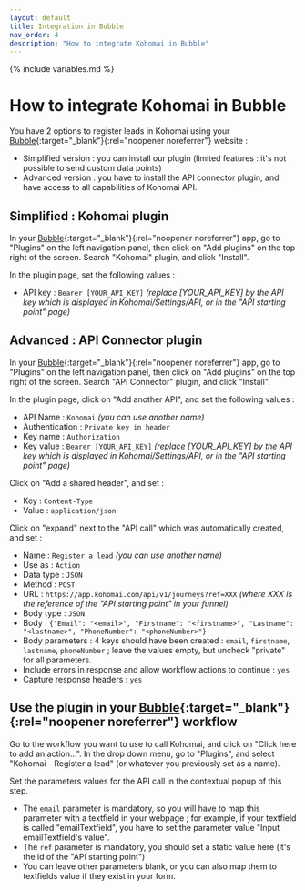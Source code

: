 ```yaml
---
layout: default
title: Integration in Bubble
nav_order: 4
description: "How to integrate Kohomai in Bubble"
---
```

{% include variables.md %}

# How to integrate Kohomai in Bubble

You have 2 options to register leads in Kohomai using your [Bubble]{:target="_blank"}{:rel="noopener noreferrer"} website :
* Simplified version : you can install our plugin (limited features : it's not possible to send custom data points)
* Advanced version : you have to install the API connector plugin, and have access to all capabilities of Kohomai API.

## Simplified : Kohomai plugin
In your [Bubble]{:target="_blank"}{:rel="noopener noreferrer"} app, go to "Plugins" on the left navigation panel, then click on "Add plugins" on the top right of the screen. Search "Kohomai" plugin, and click "Install".

In the plugin page, set the following values :
* API key : ``Bearer [YOUR_API_KEY]`` _(replace [YOUR_API_KEY] by the API key which is displayed in Kohomai/Settings/API, or in the "API starting point" page)_

## Advanced : API Connector plugin
In your [Bubble]{:target="_blank"}{:rel="noopener noreferrer"} app, go to "Plugins" on the left navigation panel, then click on "Add plugins" on the top right of the screen. Search "API Connector" plugin, and click "Install".

In the plugin page, click on "Add another API", and set the following values :
* API Name : ``Kohomai`` _(you can use another name)_
* Authentication : ``Private key in header``
* Key name : ``Authorization``
* Key value : ``Bearer [YOUR_API_KEY]`` _(replace [YOUR_API_KEY] by the API key which is displayed in Kohomai/Settings/API, or in the "API starting point" page)_

Click on "Add a shared header", and set :
* Key : ``Content-Type``
* Value : ``application/json``

Click on "expand" next to the "API call" which was automatically created, and set :
* Name : ``Register a lead`` _(you can use another name)_
* Use as : ``Action``
* Data type : ``JSON``
* Method : ``POST``
* URL : ``https://app.kohomai.com/api/v1/journeys?ref=XXX`` _(where XXX is the reference of the "API starting point" in your funnel)_
* Body type : ``JSON``
* Body : ``{"Email": "<email>", "Firstname": "<firstname>", "Lastname": "<lastname>", "PhoneNumber": "<phoneNumber>"}``
* Body parameters : 4 keys should have been created : ``email``, ``firstname``, ``lastname``, ``phoneNumber`` ; leave the values empty, but uncheck "private" for all parameters.
* Include errors in response and allow workflow actions to continue : ``yes``
* Capture response headers : ``yes``

## Use the plugin in your [Bubble]{:target="_blank"}{:rel="noopener noreferrer"} workflow

Go to the workflow you want to use to call Kohomai, and click on "Click here to add an action...". In the drop down menu, go to "Plugins", and select "Kohomai - Register a lead" (or whatever you previously set as a name).

Set the parameters values for the API call in the contextual popup of this step.
* The ``email`` parameter is mandatory, so you will have to map this parameter with a textfield in your webpage ; for example, if your textfield is called "emailTextfield", you have to set the parameter value "Input emailTextfield's value".
* The ``ref`` parameter is mandatory, you should set a static value here (it's the id of the "API starting point")
* You can leave other parameters blank, or you can also map them to textfields value if they exist in your form.

[Bubble]: https://bubble.io
